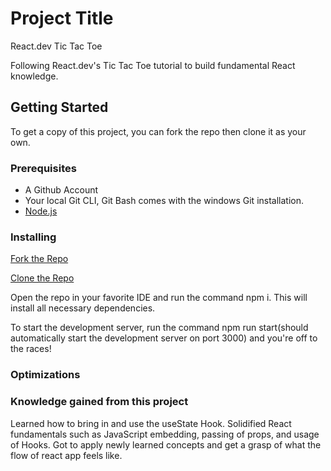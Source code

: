 # Project Title
React.dev Tic Tac Toe

Following React.dev's Tic Tac Toe tutorial to build fundamental React knowledge.

## Getting Started

To get a copy of this project, you can fork the repo then clone it as your own.

### Prerequisites
- A Github Account
- Your local Git CLI, Git Bash comes with the windows Git installation.
- [Node.js](https://nodejs.org/en)


### Installing

[Fork the Repo](https://github.com/octocat/Spoon-Knife)

[Clone the Repo](https://docs.github.com/en/repositories/creating-and-managing-repositories/cloning-a-repository)

Open the repo in your favorite IDE and run the command npm i. This will install all necessary dependencies.

To start the development server, run the command npm run start(should automatically start the development server on port 3000) and you're off to the races!

### Optimizations

### Knowledge gained from this project
Learned how to bring in and use the useState Hook.
Solidified React fundamentals such as JavaScript embedding, passing of props, and usage of Hooks.
Got to apply newly learned concepts and get a grasp of what the flow of react app feels like.
